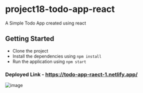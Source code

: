 # project18-todo-app-react

A Simple Todo App created using react

## Getting Started

- Clone the project
- Install the dependencies using `npm install`
- Run the application using `npm start`

### Deployed Link - https://todo-app-raect-1.netlify.app/

![image](https://user-images.githubusercontent.com/48837703/220850631-ac0eff99-8fbb-488d-8936-3ab1d2d1e4a3.png)
